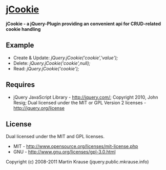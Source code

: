 <a name="README">[jCookie](https://github.com/martinkr/jCookie)</a>
=======
**jCookie - a jQuery-Plugin providing an convenient api for CRUD-related cookie handling**

## Example
* Create & Update: _jQuery.jCookie('cookie','value');_
* Delete: _jQuery.jCookie('cookie',null);_
* Read: _jQuery.jCookie('cookie');_

## Requires
 * jQuery JavaScript Library - http://jquery.com/; Copyright 2010, John Resig; Dual licensed under the MIT or GPL Version 2 licenses - http://jquery.org/license

## License
Dual licensed under the MIT and GPL licenses.

* MIT - http://www.opensource.org/licenses/mit-license.php
* GNU - http://www.gnu.org/licenses/gpl-3.0.html


Copyright (c) 2008-2011 Martin Krause (jquery.public.mkrause.info)